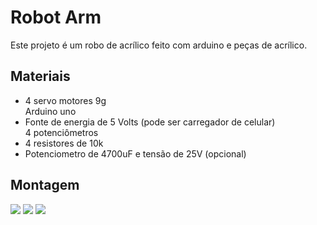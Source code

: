 <h1>Robot Arm</h1>
<p>Este projeto é um robo de acrílico feito com arduino e peças de acrílico.</p>
<h2>Materiais</h2>
<ul>
  <li>4 servo motores 9g</li>
  <l1>Arduino uno</li>
  <li>Fonte de energia de 5 Volts (pode ser carregador de celular)</li>
  <l1>4 potenciômetros</li>
  <li>4 resistores de 10k</li>
  <li>Potenciometro de 4700uF e tensão de 25V (opcional)</li>
</ul>
<h2>Montagem</h2>
<img src="https://github.com/lulucasalves/robotarm-project-arduino/blob/main/.github/img1.png" />
<img src="https://github.com/lulucasalves/robotarm-project-arduino/blob/main/.github/img2.png" />
<img src="https://http2.mlstatic.com/D_819057-MLB44922369893_022021-O.jpg" />

